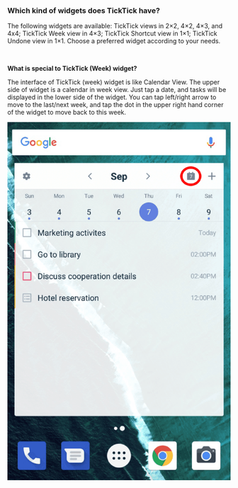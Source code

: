 ### Which kind of widgets does TickTick have?

The following widgets are available: TickTick views in 2×2, 4×2, 4×3, and 4x4; TickTick Week view in 4×3; TickTick Shortcut view in 1×1; TickTick Undone view in 1×1. Choose a preferred widget according to your needs.

<br />

**What is special to TickTick (Week) widget?**

The interface of TickTick (week) widget is like Calendar View. The upper side of widget is a calendar in week view. Just tap a date, and tasks will be displayed in the lower side of the widget. You can tap left/right arrow to move to the last/next week, and tap the dot in the upper right hand corner of the widget to move back to this week.

![](../../images/ticktick-android-app/widget/3.6.2.png)


